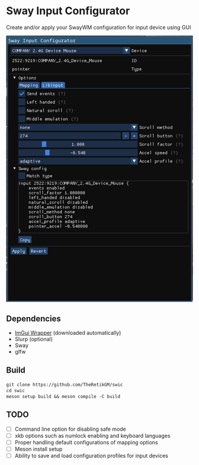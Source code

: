 # Sway Input Configurator
Create and/or apply your SwayWM configuration for input device using GUI

![Example1](doc/example1.png)

## Dependencies
- [ImGui Wrapper](https://github.com/TheRetikGM/imguiwrapper.git) (downloaded automatically)
- Slurp (optional)
- Sway
- glfw

## Build

	git clone https://github.com/TheRetikGM/swic
	cd swic
	meson setup build && meson compile -C build

## TODO
- [ ] Command line option for disabling safe mode
- [ ] xkb options such as numlock enabling and keyboard languages
- [ ] Proper handling default configurations of mapping options
- [ ] Meson install setup
- [ ] Ability to save and load configuration profiles for input devices
